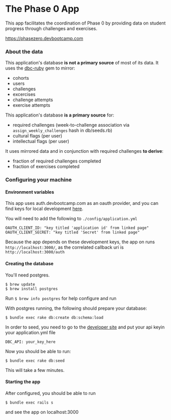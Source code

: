 # The Phase 0 App

This app facilitates the coordination of Phase 0 by providing data on student progress through challenges 
and exercises.

https://phasezero.devbootcamp.com

### About the data

This application's database **is not a primary source** of most of its data. It uses the
[dbc-ruby](https://github.com/Devbootcamp/dbc-ruby)
gem to mirror:

 - cohorts
 - users
 - challenges
 - excercises
 - challenge attempts
 - exercise attempts

This application's database **is a primary source** for:

 - required challenges (week-to-challenge association via `assign_weekly_challenges` hash in db/seeds.rb)
 - cultural flags (per user)
 - intellectual flags (per user)

It uses mirrored data and in conjunction with required challenges **to derive**:

 - fraction of required challenges completed
 - fraction of exercises completed

### Configuring your machine

#### Environment variables

This app uses auth.devbootcamp.com as an oauth provider, and you can find keys for local development [here].

[here]:https://auth.devbootcamp.com/oauth/applications/31

You will need to add the following to `./config/application.yml`

```
OAUTH_CLIENT_ID: "key titled 'application id' from linked page"
OAUTH_CLIENT_SECRET: "key titled 'Secret' from linked page"
```

Because the app depends on these development keys, the app on runs `http://localhost:3000/`, as the correlated
callback uri is `http://localhost:3000/auth`


#### Creating the database

You'll need postgres.

```
$ brew update
$ brew install postgres
```

Run `$ brew info postgres` for help configure and run

With postgres running, the following should prepare your database:

```
$ bundle exec rake db:create db:schema:load
```

In order to seed, you need to go to the [developer site](https://developer.devbootcamp.com/account) and put 
your api keyin your application.yml file

```
DBC_API: your_key_here
```

Now you should be able to run:

```
$ bundle exec rake db:seed
```

This will take a few minutes.

#### Starting the app

After configured, you should be able to run

```
$ bundle exec rails s
```

and see the app on localhost:3000

